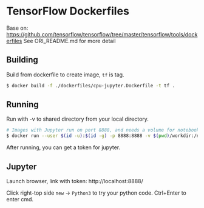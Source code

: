 # TensorFlow Dockerfiles

Base on:
https://github.com/tensorflow/tensorflow/tree/master/tensorflow/tools/dockerfiles
See ORI_README.md for more detail

## Building

Build from dockerfile to create image, `tf` is tag.

```bash
$ docker build -f ./dockerfiles/cpu-jupyter.Dockerfile -t tf .
```

## Running

Run with -v to shared directory from your local directory.

```bash
# Images with Jupyter run on port 8888, and needs a volume for notebooks
$ docker run --user $(id -u):$(id -g) -p 8888:8888 -v $(pwd)/workdir:/notebooks -it tf
```

After running, you can get a token for jupyter.

## Jupyter

Launch browser, link with token:
http://localhost:8888/

Click right-top side `new` -> `Python3` to try your python code.
Ctrl+Enter to enter cmd.
